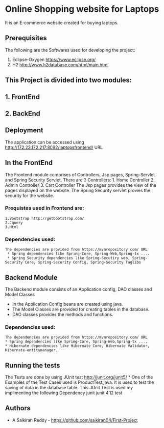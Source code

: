 # Online Shopping website for Laptops
  It is an E-commerce website created for buying laptops.
  
## Prerequisites
  The following are the Softwares used for developing the project:
  1. Eclipse-Oxygen https://www.eclipse.org/
  2. H2 http://www.h2database.com/html/main.html
 
## This Project is divided into two modules:
 ##  1. FrontEnd
 ##  2. BackEnd
 
## Deployment
   The application can be accessed using http://172.23.172.217:8092/laptopsfrontend/ URL
   
## In the FrontEnd 
   The Frontend module comprises of Controllers, Jsp pages, Spring-Servlet and Spring Security Servlet. 
   There are 3 Controllers:
     1. Home Controller
     2. Admin Controller
     3. Cart Controller
   The Jsp pages provides the view of the pages displayed on the website.
   The Spring Security servlet provies the security for the website.
   ### Prequistes used in Frontend are:
    1.Bootstrap http://getbootstrap.com/
    2.Jquery
    3.Html
   ### Dependencies used:
    The dependencies are provided from https://mvnrepository.com/ URL
     * Spring dependencies like Spring-Core, Spring-Web,Spring-tx ....
     * Spring Security dependencies like Spring-Secutiry web, Spring-Security Core, Spring-Security Config, Spring-Security Taglibs
## Backend Module
   The Backend module consists of an Application config, DAO classes and Model Classes
   * In the Application Config beans are created using java.
   * The Model Classes are provided for creating tables in the database.
   * DAO classes provides the methods and functions. 
  ### Dependencies used:
    The dependencies are provided from https://mvnrepository.com/ URL
    * Spring dependencies like Spring-Core, Spring-Web,Spring-tx ....
    * Hibernate dependencies like Hibernate Core, Hibernate Validator, Hibernate-entitymanager.
    
## Running the tests
   The Tests are done by using JUnit test http://junit.org/junit5/
    * One of the Examples of the Test Cases used is ProductTest.java. It is used to test the saving of data in the database table.
   This JUnit Test is used my implimenting the following Dependency
     <!-- https://mvnrepository.com/artifact/junit/junit -->
            <dependency>
            <groupId>junit</groupId>
               <artifactId>junit</artifactId>
               <version>4.12</version>
               <scope>test</scope>
            </dependency>
## Authors
   * A Saikiran Reddy - https://github.com/saikiran04/First-Project
    
    
   
    
     
  
